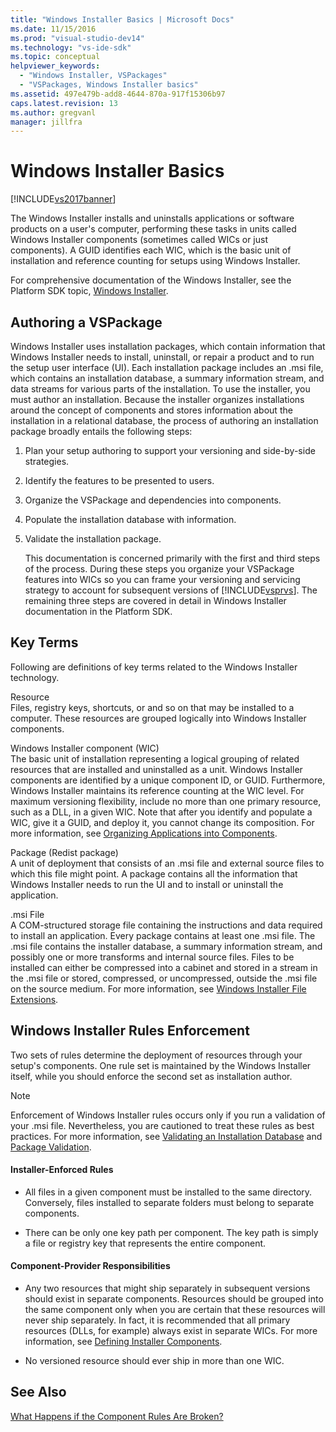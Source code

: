 ```yaml
---
title: "Windows Installer Basics | Microsoft Docs"
ms.date: 11/15/2016
ms.prod: "visual-studio-dev14"
ms.technology: "vs-ide-sdk"
ms.topic: conceptual
helpviewer_keywords: 
  - "Windows Installer, VSPackages"
  - "VSPackages, Windows Installer basics"
ms.assetid: 497e479b-add8-4644-870a-917f15306b97
caps.latest.revision: 13
ms.author: gregvanl
manager: jillfra
---
```

# Windows Installer Basics
[!INCLUDE[vs2017banner](../../includes/vs2017banner.md)]

The Windows Installer installs and uninstalls applications or software products on a user's computer, performing these tasks in units called Windows Installer components (sometimes called WICs or just components). A GUID identifies each WIC, which is the basic unit of installation and reference counting for setups using Windows Installer.  
  
 For comprehensive documentation of the Windows Installer, see the Platform SDK topic, [Windows Installer](/previous-versions/2kt85ked(v=vs.120)).  
  
## Authoring a VSPackage  
 Windows Installer uses installation packages, which contain information that Windows Installer needs to install, uninstall, or repair a product and to run the setup user interface (UI). Each installation package includes an .msi file, which contains an installation database, a summary information stream, and data streams for various parts of the installation. To use the installer, you must author an installation. Because the installer organizes installations around the concept of components and stores information about the installation in a relational database, the process of authoring an installation package broadly entails the following steps:  
  
1. Plan your setup authoring to support your versioning and side-by-side strategies.  
  
2. Identify the features to be presented to users.  
  
3. Organize the VSPackage and dependencies into components.  
  
4. Populate the installation database with information.  
  
5. Validate the installation package.  
  
   This documentation is concerned primarily with the first and third steps of the process. During these steps you organize your VSPackage features into WICs so you can frame your versioning and servicing strategy to account for subsequent versions of [!INCLUDE[vsprvs](../../includes/vsprvs-md.md)]. The remaining three steps are covered in detail in Windows Installer documentation in the Platform SDK.  
  
## Key Terms  
 Following are definitions of key terms related to the Windows Installer technology.  
  
 Resource  
 Files, registry keys, shortcuts, or and so on that may be installed to a computer. These resources are grouped logically into Windows Installer components.  
  
 Windows Installer component (WIC)  
 The basic unit of installation representing a logical grouping of related resources that are installed and uninstalled as a unit. Windows Installer components are identified by a unique component ID, or GUID. Furthermore, Windows Installer maintains its reference counting at the WIC level. For maximum versioning flexibility, include no more than one primary resource, such as a DLL, in a given WIC. Note that after you identify and populate a WIC, give it a GUID, and deploy it, you cannot change its composition. For more information, see [Organizing Applications into Components](https://msdn.microsoft.com/library/aa370561.aspx).  
  
 Package (Redist package)  
 A unit of deployment that consists of an .msi file and external source files to which this file might point. A package contains all the information that Windows Installer needs to run the UI and to install or uninstall the application.  
  
 .msi File  
 A COM-structured storage file containing the instructions and data required to install an application. Every package contains at least one .msi file. The .msi file contains the installer database, a summary information stream, and possibly one or more transforms and internal source files. Files to be installed can either be compressed into a cabinet and stored in a stream in the .msi file or stored, compressed, or uncompressed, outside the .msi file on the source medium. For more information, see [Windows Installer File Extensions](https://msdn.microsoft.com/library/aa372842\(VS.85\).aspx).  
  
## Windows Installer Rules Enforcement  
 Two sets of rules determine the deployment of resources through your setup's components. One rule set is maintained by the Windows Installer itself, while you should enforce the second set as installation author.  
  
> [!NOTE]
> Enforcement of Windows Installer rules occurs only if you run a validation of your .msi file. Nevertheless, you are cautioned to treat these rules as best practices. For more information, see [Validating an Installation Database](https://msdn.microsoft.com/library/aa372477\(VS.85\).aspx) and [Package Validation](https://msdn.microsoft.com/library/aa370569\(VS.85\).aspx).  
  
#### Installer-Enforced Rules  
  
- All files in a given component must be installed to the same directory. Conversely, files installed to separate folders must belong to separate components.  
  
- There can be only one key path per component. The key path is simply a file or registry key that represents the entire component.  
  
#### Component-Provider Responsibilities  
  
- Any two resources that might ship separately in subsequent versions should exist in separate components. Resources should be grouped into the same component only when you are certain that these resources will never ship separately. In fact, it is recommended that all primary resources (DLLs, for example) always exist in separate WICs. For more information, see [Defining Installer Components](https://msdn.microsoft.com/library/aa368269\(VS.85\).aspx).  
  
- No versioned resource should ever ship in more than one WIC.  
  
## See Also  
 [What Happens if the Component Rules Are Broken?](https://msdn.microsoft.com/library/aa372795\(VS.85\).aspx)
